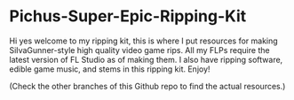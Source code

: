 # Pichus-Super-Epic-Ripping-Kit
Hi yes welcome to my ripping kit, this is where I put resources for making SiIvaGunner-style high quality video game rips.
All my FLPs require the latest version of FL Studio as of making them.
I also have ripping software, edible game music, and stems in this ripping kit.
Enjoy!

(Check the other branches of this Github repo to find the actual resources.)
